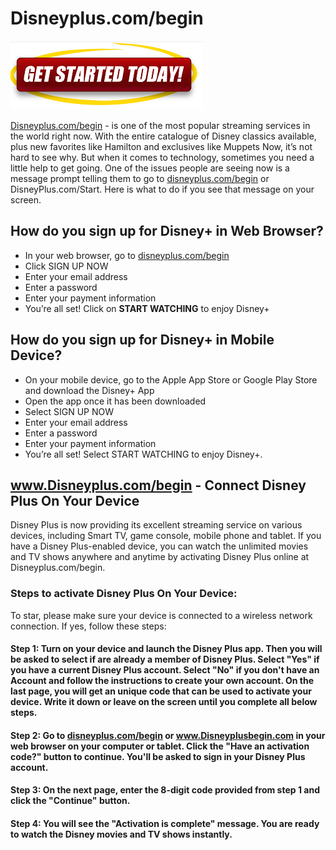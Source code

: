 # Disneyplus.com/begin 

[![Disneyplus.com/begin](gett-started.png)](http://dis.amdonline.site/)

[Disneyplus.com/begin](https://a-disneypluscombegin.github.io/) - is one of the most popular streaming services in the world right now. With the entire catalogue of Disney classics available, plus new favorites like Hamilton and exclusives like Muppets Now, it’s not hard to see why. But when it comes to technology, sometimes you need a little help to get going. One of the issues people are seeing now is a message prompt telling them to go to [disneyplus.com/begin](https://a-disneypluscombegin.github.io/) or DisneyPlus.com/Start. Here is what to do if you see that message on your screen.

## How do you sign up for Disney+ in Web Browser?

* In your web browser, go to [disneyplus.com/begin](https://a-disneypluscombegin.github.io/)
* Click SIGN UP NOW
* Enter your email address
* Enter a password
* Enter your payment information
* You’re all set! Click on **START WATCHING** to enjoy Disney+

## How do you sign up for Disney+ in Mobile Device?

* On your mobile device, go to the Apple App Store or Google Play Store and download the Disney+ App
* Open the app once it has been downloaded
* Select SIGN UP NOW
* Enter your email address
* Enter a password
* Enter your payment information
* You’re all set! Select START WATCHING to enjoy Disney+.

## www.Disneyplus.com/begin - Connect Disney Plus On Your Device

Disney Plus is now providing its excellent streaming service on various devices, including Smart TV, game console, mobile phone and tablet. If you have a Disney Plus-enabled device, you can watch the unlimited movies and TV shows anywhere and anytime by activating Disney Plus online at Disneyplus.com/begin.

### Steps to activate Disney Plus On Your Device:

To star, please make sure your device is connected to a wireless network connection. If yes, follow these steps:

#### **Step 1:** Turn on your device and launch the Disney Plus app. Then you will be asked to select if are already a member of Disney Plus. Select **"Yes"** if you have a current Disney Plus account. Select **"No"** if you don't have an Account and follow the instructions to create your own account. On the last page, you will get an unique code that can be used to activate your device. Write it down or leave on the screen until you complete all below steps.

#### **Step 2:** Go to [disneyplus.com/begin](https://a-disneypluscombegin.github.io/) or www.Disneyplusbegin.com in your web browser on your computer or tablet. Click the "Have an activation code?" button to continue. You'll be asked to sign in your Disney Plus account.

#### **Step 3:** On the next page, enter the 8-digit code provided from step 1 and click the **"Continue"** button.

#### **Step 4:** You will see the **"Activation is complete"** message. You are ready to watch the Disney movies and TV shows instantly.
